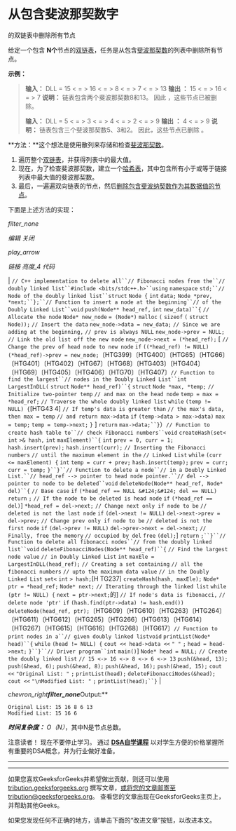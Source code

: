 # 从包含斐波那契数字

的双链表中删除所有节点

给定一个包含 **N个**节点的[双链表](https://www.geeksforgeeks.org/doubly-linked-list/)，任务是从包含[斐波那契数](https://www.geeksforgeeks.org/program-for-nth-fibonacci-number/)的列表中删除所有节点。

**示例：**

> **输入：** DLL = 15 < = > 16 < = > 8 < = > 7 < = > 13
> **输出 ：** 15 < = > 16 < = > 7
> **说明：**
> 链表包含两个斐波那契数8和13。
> 因此 ，这些节点已被删除。
> 
> **输入：** DLL = 5 < = > 3 < = > 4 < = > 2 < = > 9
> **输出 ：** 4 < = > 9
> **说明：**
> 链表包含三个斐波那契数5、3和2。
> 因此，这些节点已删除 。

**方法：**这个想法是使用散列来存储和检查[斐波那契数](https://www.geeksforgeeks.org/program-for-nth-fibonacci-number/)。

1.  遍历整个[双链表](https://www.geeksforgeeks.org/doubly-linked-list/)，并获得列表中的最大值。
2.  现在，为了检查斐波那契数，建立一个[哈希表](https://www.geeksforgeeks.org/hashing-set-1-introduction/)，其中包含所有小于或等于链接列表中最大值的斐波那契数。
3.  最后，一遍遍双向链表的节点，然后[删除包含斐波纳契数作为其数据值的节点](https://www.geeksforgeeks.org/delete-a-node-in-a-doubly-linked-list/)。

下面是上述方法的实现：

*filter_none*

*编辑*
*关闭*

*play_arrow*

*链接*
*亮度_4*
*代码*

| `// C++ implementation to delete all``// Fibonacci nodes from the``// doubly linked list``#include <bits/stdc++.h>``using` `namespace` `std;``// Node of the doubly linked list``struct` `Node {` `int` `data;` `Node *prev, *next;``};``// Function to insert a node at the beginning``// of the Doubly Linked List``void` `push(Node** head_ref,` `int` `new_data)``{` `// Allocate the node` `Node* new_node` `= (Node*)` `malloc` `(` `sizeof` `(` `struct` `Node));` `// Insert the data` `new_node->data = new_data;` `// Since we are adding at the beginning,` `// prev is always NULL` `new_node->prev = NULL;` `// Link the old list off the new node` `new_node->next = (*head_ref);` [ `// Change the prev of head node to new node` `if` `((*head_ref) != NULL)` `(*head_ref)->prev = new_node;`〔HTG399〕〔HTG400〕〔HTG65〕〔HTG66〕〔HTG401〕〔HTG402〕〔HTG67〕〔HTG68〕〔HTG403〕〔HTG404〕〔HTG69〕〔HTG405〕〔HTG406〕〔HTG70〕〔HTG407〕`// Function to find the largest``// nodes in the Doubly Linked List``int` `LargestInDLL(` `struct` `Node** head_ref)``{` `struct` `Node *max, *temp;` `// Initialize two-pointer temp` `// and max on the head node` `temp = max = *head_ref;` `// Traverse the whole doubly linked list` `while` `(temp != NULL) {`[HTG43 4]  `// If temp's data is greater than` `// the max's data, then max = temp` `// and return max->data` `if` `(temp->data > max->data)` `max = temp;` `temp = temp->next;` `}` ] `return` `max->data;``}`）`// Function to create hash table to``// check Fibonacci numbers``void` `createHash(set<` `int` `>& hash,` `int` `maxElement)``{` `int` `prev = 0, curr = 1;` `hash.insert(prev);` `hash.insert(curr);` `// Inserting the Fibonacci numbers` `// until the maximum element in the` `// Linked List` `while` `(curr <= maxElement) {` `int` `temp = curr + prev;` `hash.insert(temp);` `prev = curr;` `curr = temp;` `}``}``// Function to delete a node``// in a Doubly Linked List.``// head_ref --> pointer to head node pointer.``// del --> pointer to node to be deleted``void` `deleteNode(Node** head_ref, Node* del)``{` `// Base case` `if` `(*head_ref == NULL &#124;&#124; del == NULL)` `return` `;` `// If the node to be deleted is head node` `if` `(*head_ref == del)`] `*head_ref = del->next;` `// Change next only if node to be` `// deleted is not the last node` `if` `(del->next != NULL)` `del->next->prev = del->prev;` `// Change prev only if node to be` `// deleted is not the first node` `if` `(del->prev != NULL)` `del->prev->next = del->next;` `// Finally, free the memory` `// occupied by del` `free` `(del);`] `return` `;``}``// Function to delete all fibonacci nodes``// from the doubly linked list``void` `deleteFibonacciNodes(Node** head_ref)``{` `// Find the largest node value` `// in Doubly Linked List` `int` `maxEle = LargestInDLL(head_ref);` `// Creating a set containing` `// all the fibonacci numbers` `// upto the maximum data value` `// in the Doubly Linked List` `set<` `int` `> hash;`[H TG237] `createHash(hash, maxEle);` `Node* ptr = *head_ref;` `Node* next;` `// Iterating through the linked list` `while` `(ptr != NULL) {` `next = ptr->next;`的]  `// If node's data is fibonacci,` `// delete node 'ptr'` `if` `(hash.find(ptr->data) != hash.end())` `deleteNode(head_ref, ptr);`〔HTG609〕〔HTG610〕〔HTG263〕〔HTG264〕〔HTG611〕〔HTG612〕〔HTG265〕〔HTG266〕〔HTG613〕〔HTG614〕〔HTG267〕〔HTG615〕〔HTG616〕〔HTG268〕〔HTG617〕`// Function to print nodes in a``// given doubly linked list` ​​`void` `printList(Node* head)``{` `while` `(head != NULL) {` `cout << head->data <<` `" "` `;` `head = head->next;` `}``}``// Driver program``int` `main()`] `Node* head = NULL;` `// Create the doubly linked list` `// 15 <-> 16 <-> 8 <-> 6 <-> 13` `push(&head, 13);` `push(&head, 6);` `push(&head, 8);` `push(&head, 16);` `push(&head, 15);` `cout <<` `"Original List: "` `;` `printList(head);` `deleteFibonacciNodes(&head);` `cout <<` `"\nModified List: "` `;` `printList(head);``}` |

*chevron_right**filter_none***Output:**

```
Original List: 15 16 8 6 13 
Modified List: 15 16 6

```

***时间复杂度：** O（N）*，其中N是节点总数。

注意读者！ 现在不要停止学习。 通过 [**DSA自学课程**](https://practice.geeksforgeeks.org/courses/dsa-self-paced?utm_source=geeksforgeeks&utm_medium=article&utm_campaign=gfg_article_dsa_content_bottom) 以对学生方便的价格掌握所有重要的DSA概念，并为行业做好准备。

* * *

* * *

如果您喜欢GeeksforGeeks并希望做出贡献，则还可以使用 [tribution.geeksforgeeks.org](https://contribute.geeksforgeeks.org/) 撰写文章，或将您的文章邮寄至tribution@geeksforgeeks.org。 查看您的文章出现在GeeksforGeeks主页上，并帮助其他Geeks。

如果您发现任何不正确的地方，请单击下面的“改进文章”按钮，以改进本文。